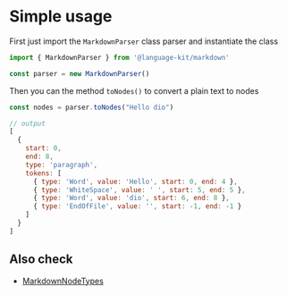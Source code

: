 # Simple usage

First just import the `MarkdownParser` class parser and instantiate the class

```js
import { MarkdownParser } from '@language-kit/markdown'

const parser = new MarkdownParser()
```

Then you can the method `toNodes()` to convert a plain text to nodes

```js
const nodes = parser.toNodes("Hello dio")

// output
[
  {
    start: 0,
    end: 8,
    type: 'paragraph',
    tokens: [
      { type: 'Word', value: 'Hello', start: 0, end: 4 },
      { type: 'WhiteSpace', value: ' ', start: 5, end: 5 },
      { type: 'Word', value: 'dio', start: 6, end: 8 },
      { type: 'EndOfFile', value: '', start: -1, end: -1 }
    ]
  }
]
```

## Also check

- [MarkdownNodeTypes](/markdown/nodes)